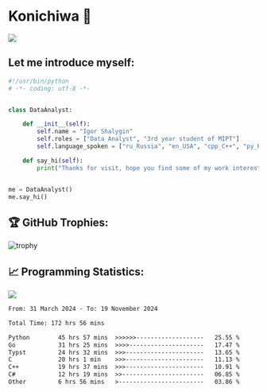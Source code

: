 # Konichiwa 👋
![](https://komarev.com/ghpvc/?username=IgorFandre&color=brightgreen)

## Let me introduce myself:
```py
#!/usr/bin/python
# -*- coding: utf-8 -*-


class DataAnalyst:

    def __init__(self):
        self.name = "Igor Shalygin"
        self.roles = ["Data Analyst", "3rd year student of MIPT"]
        self.language_spoken = ["ru_Russia", "en_USA", "cpp_C++", "py_Python", "go_Golang"]

    def say_hi(self):
        print("Thanks for visit, hope you find some of my work interesting.")


me = DataAnalyst()
me.say_hi()
```

## 🏆 GitHub Trophies:
![trophy](https://github-profile-trophy.vercel.app/?username=IgorFandre&title=MultiLanguage,Repositories,Commits,Experience,PullRequest,Reviews)

## 📈 Programming Statistics:

![](https://github-profile-summary-cards.vercel.app/api/cards/profile-details?username=IgorFandre&theme=solarized_dark)

<!--START_SECTION:waka-->

```txt
From: 31 March 2024 - To: 19 November 2024

Total Time: 172 hrs 56 mins

Python        45 hrs 57 mins  >>>>>>-------------------   25.55 %
Go            31 hrs 25 mins  >>>>---------------------   17.47 %
Typst         24 hrs 32 mins  >>>----------------------   13.65 %
C             20 hrs 1 min    >>>----------------------   11.13 %
C++           19 hrs 37 mins  >>>----------------------   10.91 %
C#            12 hrs 19 mins  >>-----------------------   06.85 %
Other         6 hrs 56 mins   >------------------------   03.86 %
```

<!--END_SECTION:waka-->
